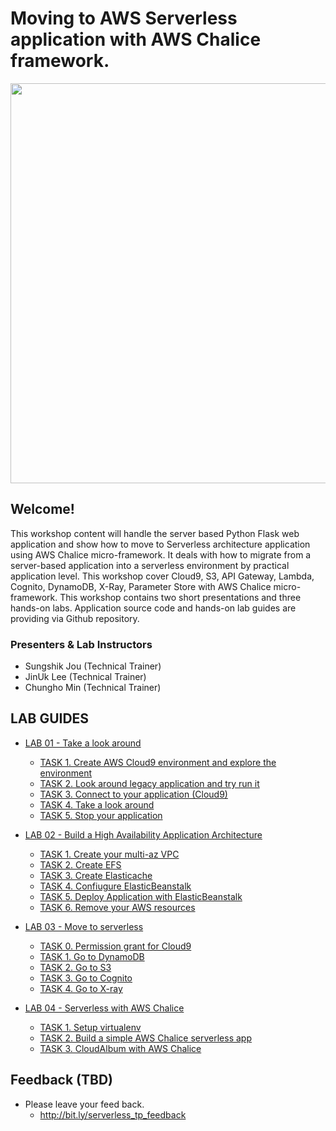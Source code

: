 # Moving to AWS Serverless application with AWS Chalice framework.
<img src="lab-guide/images/Serverless-logo-github.png" width=640>

## Welcome! ##
This workshop content will handle the server based Python Flask web application and show how to move to Serverless architecture application using AWS Chalice micro-framework. It deals with how to migrate from a server-based application into a serverless environment by practical application level. This workshop cover Cloud9, S3, API Gateway, Lambda, Cognito, DynamoDB, X-Ray, Parameter Store with AWS Chalice micro-framework. This workshop contains two short presentations and three hands-on labs. Application source code and hands-on lab guides are providing via Github repository.

### Presenters & Lab Instructors
 * Sungshik Jou (Technical Trainer)
 * JinUk Lee (Technical Trainer)
 * Chungho Min (Technical Trainer)


## LAB GUIDES
* [LAB 01 - Take a look around](lab-guide/LAB01.md)
	* [TASK 1. Create AWS Cloud9 environment and explore the environment](lab-guide/LAB01.md#task-1-create-aws-cloud9-environment-and-explore-the-environment)
	* [TASK 2. Look around legacy application and try run it](lab-guide/LAB01.md#task-2-look-around-legacy-application-and-try-run-it)
	* [TASK 3. Connect to your application (Cloud9)](lab-guide/LAB01.md#task-3-optional-task-connect-to-your-application-ssh-tunneling)
	* [TASK 4. Take a look around](lab-guide/LAB01.md#task-4-take-a-look-around)
	* [TASK 5. Stop your application](lab-guide/LAB01.md#task-5-stop-your-application)
	
* [LAB 02 - Build a High Availability Application Architecture](lab-guide/LAB02.md)
	* [TASK 1. Create your multi-az VPC](lab-guide/LAB02.md#task-1-create-your-multi-az-vpc)
	* [TASK 2. Create EFS](lab-guide/LAB02.md#task-2-create-efs)
	* [TASK 3. Create Elasticache](lab-guide/LAB02.md#task-3-create-elasticache)
	* [TASK 4. Confiugure ElasticBeanstalk](lab-guide/LAB02.md#task-4-confiugure-elasticbeanstalk)
	* [TASK 5. Deploy Application with ElasticBeanstalk](lab-guide/LAB02.md#task-5-deploy-application-with-elasticbeanstalk)
	* [TASK 6. Remove your AWS resources](lab-guide/LAB02.md#task-6-remove-your-aws-resources)

* [LAB 03 - Move to serverless](lab-guide/LAB03.md)
	* [TASK 0. Permission grant for Cloud9](lab-guide/LAB03.md#task-0-permission-grant-for-cloud9)
	* [TASK 1. Go to DynamoDB](lab-guide/LAB03.md#task-1-go-to-dynamodb)
	* [TASK 2. Go to S3](lab-guide/LAB03.md#task-2-go-to-s3)
	* [TASK 3. Go to Cognito](lab-guide/LAB03.md#task-2-go-to-s3)
	* [TASK 4. Go to X-ray](lab-guide/LAB03.md#task-2-go-to-s3)

* [LAB 04 - Serverless with AWS Chalice](lab-guide/LAB04.md)
	* [TASK 1. Setup virtualenv](lab-guide/LAB04.md#task-1--seyup-virtualenv)
	* [TASK 2. Build a simple AWS Chalice serverless app](lab-guide/LAB04.md#task-2--build-a-simple-aws-chalice-serverless-app)
	* [TASK 3. CloudAlbum with AWS Chalice](lab-guide/LAB04.md#task-3--cloudalbum-with-aws-chalice)


## Feedback (TBD)
* Please leave your feed back.
  * http://bit.ly/serverless_tp_feedback 
